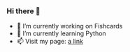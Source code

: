 ### Hi there 👋

<!--
**mcjmk/mcjmk** is a ✨ _special_ ✨ repository because its `README.md` (this file) appears on your GitHub profile.

- 👯 I’m looking to collaborate on ...
- 🤔 I’m looking for help with ...
- 💬 Ask me about ...
- 📫 How to reach me: ...
- ⚡ Fun fact: ...
Here are some ideas to get you started:
-->
- 🔭 I’m currently working on Fishcards
- 🌱 I’m currently learning Python
- 📫 Visit my page: [a link](https://mcjmk.github.io) 
